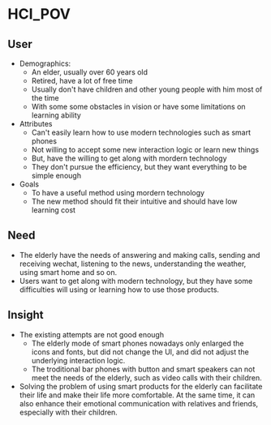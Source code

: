 # HCI_POV

## User

* Demographics:
  * An elder, usually over 60 years old
  * Retired, have a lot of free time
  * Usually don't have children and other young people with him most of the time
  * With some some obstacles in vision or have some limitations on learning ability
* Attributes
  * Can't easily learn how to use modern technologies such as smart phones
  * Not willing to accept some new interaction logic or learn new things
  * But, have the willing to get along with mordern technology
  * They don't pursue the efficiency, but they want everything to be simple enough
* Goals
  * To have a useful method using mordern technology
  * The new method should fit their intuitive and should have low learning cost

## Need

* The elderly have the needs of answering and making calls, sending and receiving wechat, listening to the news, understanding the weather, using smart home and so on.
* Users want to get along with modern technology, but they have some difficulties will using or learning how to use those products.

## Insight

* The existing attempts are not good enough
  * The elderly mode of smart phones nowadays only enlarged the icons and fonts, but did not change the UI, and did not adjust the underlying interaction logic.
  * The troditional bar phones with button and smart speakers can not meet the needs of the elderly, such as video calls with their children.
* Solving the problem of using smart products for the elderly can facilitate their life and make their life more comfortable. At the same time, it can also enhance their emotional communication with relatives and friends, especially with their children.